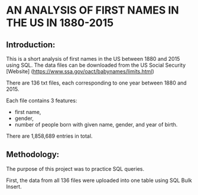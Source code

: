 # AN ANALYSIS OF FIRST NAMES IN THE US IN 1880-2015

## Introduction:

This is a short analysis of first names in the US between 1880 and 2015 using SQL.
The data files can be downloaded from the US Social Security [Website] (https://www.ssa.gov/oact/babynames/limits.html)

There are 136 txt files, each corresponding to one year between 1880 and 2015.

Each file contains 3 features:
- first name,
- gender,
- number of people born with given name, gender, and year of birth.

There are 1,858,689 entries in total.

## Methodology:

The purpose of this project was to practice SQL queries.

First, the data from all 136 files were uploaded into one table using SQL Bulk Insert. 


